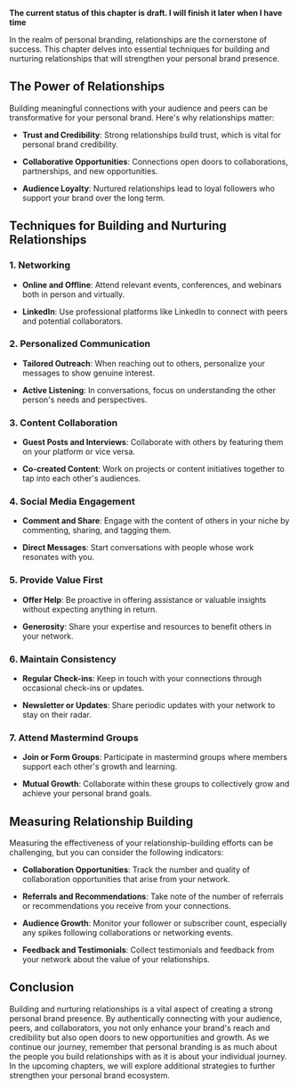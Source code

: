 **The current status of this chapter is draft. I will finish it later when I have time**

In the realm of personal branding, relationships are the cornerstone of success. This chapter delves into essential techniques for building and nurturing relationships that will strengthen your personal brand presence.

The Power of Relationships
--------------------------

Building meaningful connections with your audience and peers can be transformative for your personal brand. Here's why relationships matter:

* **Trust and Credibility**: Strong relationships build trust, which is vital for personal brand credibility.

* **Collaborative Opportunities**: Connections open doors to collaborations, partnerships, and new opportunities.

* **Audience Loyalty**: Nurtured relationships lead to loyal followers who support your brand over the long term.

Techniques for Building and Nurturing Relationships
---------------------------------------------------

### 1. **Networking**

* **Online and Offline**: Attend relevant events, conferences, and webinars both in person and virtually.

* **LinkedIn**: Use professional platforms like LinkedIn to connect with peers and potential collaborators.

### 2. **Personalized Communication**

* **Tailored Outreach**: When reaching out to others, personalize your messages to show genuine interest.

* **Active Listening**: In conversations, focus on understanding the other person's needs and perspectives.

### 3. **Content Collaboration**

* **Guest Posts and Interviews**: Collaborate with others by featuring them on your platform or vice versa.

* **Co-created Content**: Work on projects or content initiatives together to tap into each other's audiences.

### 4. **Social Media Engagement**

* **Comment and Share**: Engage with the content of others in your niche by commenting, sharing, and tagging them.

* **Direct Messages**: Start conversations with people whose work resonates with you.

### 5. **Provide Value First**

* **Offer Help**: Be proactive in offering assistance or valuable insights without expecting anything in return.

* **Generosity**: Share your expertise and resources to benefit others in your network.

### 6. **Maintain Consistency**

* **Regular Check-ins**: Keep in touch with your connections through occasional check-ins or updates.

* **Newsletter or Updates**: Share periodic updates with your network to stay on their radar.

### 7. **Attend Mastermind Groups**

* **Join or Form Groups**: Participate in mastermind groups where members support each other's growth and learning.

* **Mutual Growth**: Collaborate within these groups to collectively grow and achieve your personal brand goals.

Measuring Relationship Building
-------------------------------

Measuring the effectiveness of your relationship-building efforts can be challenging, but you can consider the following indicators:

* **Collaboration Opportunities**: Track the number and quality of collaboration opportunities that arise from your network.

* **Referrals and Recommendations**: Take note of the number of referrals or recommendations you receive from your connections.

* **Audience Growth**: Monitor your follower or subscriber count, especially any spikes following collaborations or networking events.

* **Feedback and Testimonials**: Collect testimonials and feedback from your network about the value of your relationships.

Conclusion
----------

Building and nurturing relationships is a vital aspect of creating a strong personal brand presence. By authentically connecting with your audience, peers, and collaborators, you not only enhance your brand's reach and credibility but also open doors to new opportunities and growth. As we continue our journey, remember that personal branding is as much about the people you build relationships with as it is about your individual journey. In the upcoming chapters, we will explore additional strategies to further strengthen your personal brand ecosystem.
